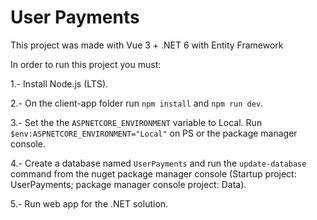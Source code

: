 # User Payments

This project was made with Vue 3 + .NET 6 with Entity Framework

In order to run this project you must:

1.- Install Node.js (LTS).

2.- On the client-app folder run `npm install` and `npm run dev`.

3.- Set the the `ASPNETCORE_ENVIRONMENT` variable to Local. Run `$env:ASPNETCORE_ENVIRONMENT="Local"` on PS or the package manager console.

4.- Create a database named  `UserPayments` and run the `update-database` command from the nuget package manager console (Startup project: UserPayments; package manager console project: Data).

5.- Run web app for the .NET solution.
